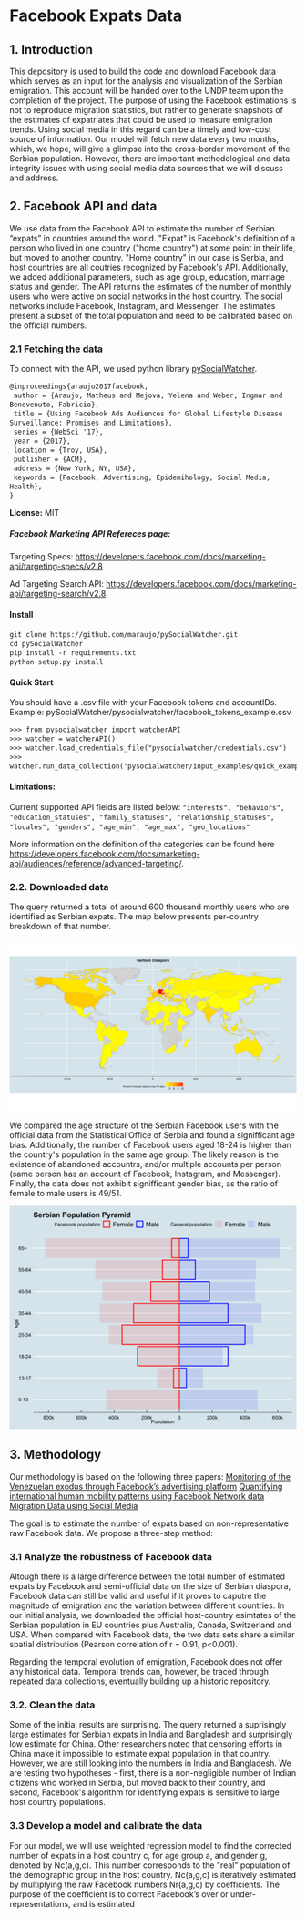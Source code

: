 # Facebook Expats Data

## 1. Introduction
This depository is used to build the code and download Facebook data which serves as an input for the analysis and visualization of the Serbian emigration. This account will be handed over to the UNDP team upon the completion of the project. The purpose of using the Facebook estimations is not to reproduce migration statistics, but rather to generate snapshots of the estimates of expatriates that could be used to measure emigration trends. Using social media in this regard can be a timely and low-cost source of information.  Our model will fetch new data every two months, which, we hope, will give a glimpse into the cross-border movement of the Serbian population. However, there are important methodological and data integrity issues with using social media data sources that we will discuss and address.  

## 2. Facebook API and data

We use data from the Facebook API to estimate the number of Serbian “expats” in countries around the world. "Expat" is Facebook's definition of a person who lived in one country ("home country") at some point in their life, but moved to another country. "Home country" in our case is Serbia, and host countries are all coutries recognized by Facebook's API. Additionally, we added additional parameters, such as age group, education, marriage status and gender. The API returns the estimates of the number of monthly users who were active on social networks in the host country. The social networks include Facebook, Instagram, and Messenger. The estimates present a subset of the total population and need to be calibrated based on the official numbers. 


### 2.1 Fetching the data

To connect with the API, we used python library [pySocialWatcher](https://github.com/maraujo/pySocialWatcher/blob/master/README.md).

```
@inproceedings{araujo2017facebook,
 author = {Araujo, Matheus and Mejova, Yelena and Weber, Ingmar and Benevenuto, Fabricio},
 title = {Using Facebook Ads Audiences for Global Lifestyle Disease Surveillance: Promises and Limitations},
 series = {WebSci '17},
 year = {2017},
 location = {Troy, USA},
 publisher = {ACM},
 address = {New York, NY, USA},
 keywords = {Facebook, Advertising, Epidemihology, Social Media, Health},
} 
```
**License:** MIT


##### Facebook Marketing API Refereces page:
Targeting Specs: https://developers.facebook.com/docs/marketing-api/targeting-specs/v2.8

Ad Targeting Search API: https://developers.facebook.com/docs/marketing-api/targeting-search/v2.8

#### Install
    git clone https://github.com/maraujo/pySocialWatcher.git
    cd pySocialWatcher
    pip install -r requirements.txt
    python setup.py install
    
#### Quick Start
You should have a .csv file with your Facebook tokens and accountIDs.
Example: pySocialWatcher/pysocialwatcher/facebook_tokens_example.csv
  
    >>> from pysocialwatcher import watcherAPI 
    >>> watcher = watcherAPI() 
    >>> watcher.load_credentials_file("pysocialwatcher/credentials.csv")
    >>> watcher.run_data_collection("pysocialwatcher/input_examples/quick_example.json")


#### Limitations:
Current supported API fields are listed below:
    ```
    "interests",
    "behaviors",
    "education_statuses",
    "family_statuses",
    "relationship_statuses",
    "locales",
    "genders",
    "age_min",
    "age_max",
    "geo_locations"
    ```

More information on the definition of the categories can be found here https://developers.facebook.com/docs/marketing-api/audiences/reference/advanced-targeting/.


### 2.2. Downloaded data

The query returned a total of around 600 thousand monthly users who are identified as Serbian expats. The map below presents per-country breakdown of that number.

![Map](data/Map.png)

We compared the age structure of the Serbian Facebook users with the official data from the Statistical Office of Serbia and found a signifficant age bias. Additionally, the number of Facebook users aged 18-24 is higher than the country's population in the same age group. The likely reason is the existence of abandoned accountrs, and/or multiple accounts per person (same person has an account of Facebook, Instagram, and Messenger). Finally, the data does not exhibit signifficant gender bias, as the ratio of female to male users is 49/51.

![Pyramid](data/Structure.png)


## 3. Methodology

Our methodology is based on the following three papers:
[Monitoring of the Venezuelan exodus through
Facebook’s advertising platform](https://journals.plos.org/plosone/article?id=10.1371/journal.pone.0229175)
[Quantifying international human mobility
patterns using Facebook Network data](https://journals.plos.org/plosone/article?id=10.1371/journal.pone.0224134)
[Migration Data using Social Media](https://ec.europa.eu/jrc/en/publication/migration-data-using-social-media-european-perspective)

The goal is to estimate the number of expats based on non-representative raw Facebook data. We propose a three-step method:

### 3.1 Analyze the robustness of Facebook data

Altough there is a large difference between the total number of estimated expats by Facebook and semi-official data on the size of Serbian diaspora, Facebook data can still be valid and useful if it proves to caputre the magnitude of emigration and the variation between different countries. In our initial analysis, we downloaded the official host-country esimtates of the Serbian population in EU countries plus Australia, Canada, Switzerland and USA. When compared with Facebook data, the two data sets share a similar spatial distribution (Pearson correlation of r = 0.91, p<0.001).

Regarding the temporal evolution of emigration, Facebook does not offer any historical data. Temporal trends can, however, be traced through repeated data collections, eventually building up a historic repository. 

### 3.2. Clean the data

Some of the initial results are surprising. The query returned a suprisingly large estimates for Serbian expats in India and Bangladesh and surprisingly low estimate for China. Other researchers noted that censoring efforts in China make it impossible to estimate expat population in that country. However, we are still looking into the numbers in India and Bangladesh. We are testing two hypotheses - first, there is a non-negligible number of Indian citizens who worked in Serbia, but moved back to their country, and second, Facebook's algorithm for identifying expats is sensitive to large host country populations.  

### 3.3 Develop a model and calibrate the data

For our model, we will use weighted regression model to find the corrected number of expats in a host country c, for age group a, and gender g, denoted by Nc(a,g,c). This number  corresponds to the "real" population of the demographic group in the host country. Nc(a,g,c) is iteratively estimated by multiplying the raw Facebook numbers Nr(a,g,c) by coefficients. The purpose of the coefficient is to correct Facebook’s over or under-representations, and is estimated

